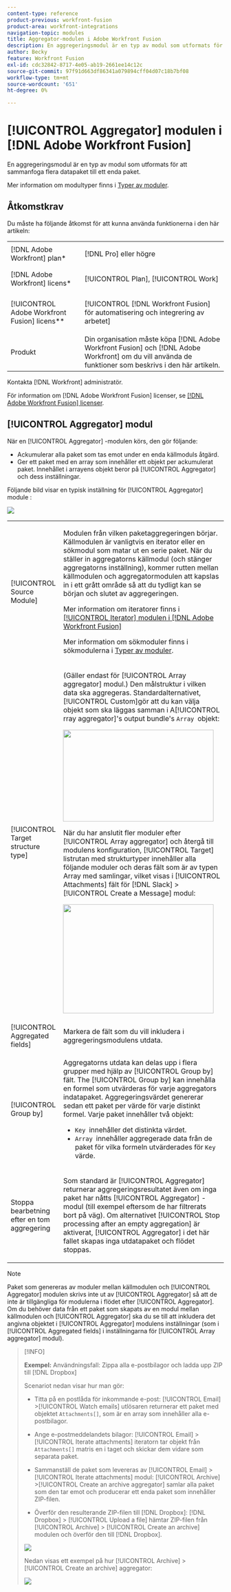 ```yaml
---
content-type: reference
product-previous: workfront-fusion
product-area: workfront-integrations
navigation-topic: modules
title: Aggregator-modulen i Adobe Workfront Fusion
description: En aggregeringsmodul är en typ av modul som utformats för att sammanfoga flera datapaket till ett enda paket.
author: Becky
feature: Workfront Fusion
exl-id: cdc32842-8717-4e05-ab19-2661ee14c12c
source-git-commit: 97f91d663df86341a079894cff04d07c18b7bf08
workflow-type: tm+mt
source-wordcount: '651'
ht-degree: 0%

---
```


# [!UICONTROL Aggregator] modulen i [!DNL Adobe Workfront Fusion]

En aggregeringsmodul är en typ av modul som utformats för att sammanfoga flera datapaket till ett enda paket.

Mer information om modultyper finns i [Typer av moduler](../../workfront-fusion/modules/module-types.md).

## Åtkomstkrav

Du måste ha följande åtkomst för att kunna använda funktionerna i den här artikeln:

<table style="table-layout:auto">
 <col> 
 <col> 
 <tbody> 
  <tr> 
    <td role="rowheader">[!DNL Adobe Workfront] plan*</td> 
   <td> <p>[!DNL Pro] eller högre</p> </td> 
  </tr> 
  <tr data-mc-conditions=""> 
   <td role="rowheader">[!DNL Adobe Workfront] licens*</td> 
   <td> <p>[!UICONTROL Plan], [!UICONTROL Work]</p> </td> 
  </tr> 
  <tr> 
   <td role="rowheader">[!UICONTROL Adobe Workfront Fusion] licens**</td> 
   <td> <p>[!UICONTROL [!DNL Workfront Fusion] för automatisering och integrering av arbetet] </p>  </td> 
  </tr> 
  <tr> 
   <td role="rowheader">Produkt</td> 
   <td>Din organisation måste köpa [!DNL Adobe Workfront Fusion] och [!DNL Adobe Workfront] om du vill använda de funktioner som beskrivs i den här artikeln.</td> 
  </tr> 
 </tbody> 
</table>

Kontakta [!DNL Workfront] administratör.

För information om [!DNL Adobe Workfront Fusion] licenser, se [[!DNL Adobe Workfront Fusion] licenser](../../workfront-fusion/get-started/license-automation-vs-integration.md).

## [!UICONTROL Aggregator] modul

När en [!UICONTROL Aggregator] -modulen körs, den gör följande:

* Ackumulerar alla paket som tas emot under en enda källmoduls åtgärd.
* Ger ett paket med en array som innehåller ett objekt per ackumulerat paket. Innehållet i arrayens objekt beror på [!UICONTROL Aggregator] och dess inställningar.

Följande bild visar en typisk inställning för [!UICONTROL Aggregator] module :

![](assets/array-aggregator-350x190.png)

<table style="table-layout:auto">
 <col> 
 <col> 
 <tbody> 
  <tr> 
   <td> <p>[!UICONTROL Source Module]</p> </td> 
   <td> <p>Modulen från vilken paketaggregeringen börjar. Källmodulen är vanligtvis en iterator eller en sökmodul som matar ut en serie paket. När du ställer in aggregatorns källmodul (och stänger aggregatorns inställning), kommer rutten mellan källmodulen och aggregatormodulen att kapslas in i ett grått område så att du tydligt kan se början och slutet av aggregeringen. 
   </p> <p>Mer information om iteratorer finns i <a href="../../workfront-fusion/modules/iterator-module.md" class="MCXref xref">[!UICONTROL Iterator] modulen i [!DNL Adobe Workfront Fusion]</a></p> <p>Mer information om sökmoduler finns i sökmodulerna i <a href="../../workfront-fusion/modules/module-types.md" class="MCXref xref">Typer av moduler</a>.</p> </td> 
  </tr> 
  <tr> 
   <td> <p>[!UICONTROL Target structure type]</p> </td> 
   <td> <p>(Gäller endast för [!UICONTROL Array aggregator] modul.) Den målstruktur i vilken data ska aggregeras. Standardalternativet, [!UICONTROL Custom]gör att du kan välja objekt som ska läggas samman i A[!UICONTROL rray aggregator]'s output bundle's <code>Array </code>objekt:</p> <p> <img src="assets/output-bundle's-array-item-350x213.png" style="width: 350;height: 213;"> </p> <p>När du har anslutit fler moduler efter [!UICONTROL Array aggregator] och återgå till modulens konfiguration, [!UICONTROL Target] listrutan med strukturtyper innehåller alla följande moduler och deras fält som är av typen Array med samlingar, vilket visas i [!UICONTROL Attachments] fält för [!DNL Slack] &gt;[!UICONTROL Create a Message] modul:</p> <p> <img src="assets/array-aggregator-slack-350x253.png" style="width: 350;height: 253;"> </p> </td> 
  </tr> 
  <tr> 
   <td>[!UICONTROL Aggregated fields]</td> 
   <td>Markera de fält som du vill inkludera i aggregeringsmodulens utdata.</td> 
  </tr> 
  <tr> 
   <td> <p>[!UICONTROL Group by]</p> </td> 
   <td> <p>Aggregatorns utdata kan delas upp i flera grupper med hjälp av [!UICONTROL Group by] fält. The [!UICONTROL Group by] kan innehålla en formel som utvärderas för varje aggregators indatapaket. Aggregeringsvärdet genererar sedan ett paket per värde för varje distinkt formel. Varje paket innehåller två objekt:</p> 
    <ul> 
     <li><code>Key </code>innehåller det distinkta värdet.</li> 
     <li><code>Array </code>innehåller aggregerade data från de paket för vilka formeln utvärderades för <code>Key </code>värde.</li> 
    </ul> </td> 
  </tr> 
  <tr> 
   <td> <p>Stoppa bearbetning efter en tom aggregering</p> </td> 
   <td> <p>Som standard är [!UICONTROL Aggregator] returnerar aggregeringsresultatet även om inga paket har nåtts [!UICONTROL Aggregator] -modul (till exempel eftersom de har filtrerats bort på väg). Om alternativet [!UICONTROL Stop processing after an empty aggregation] är aktiverat, [!UICONTROL Aggregator] i det här fallet skapas inga utdatapaket och flödet stoppas.</p> </td> 
  </tr> 
 </tbody> 
</table>

>[!NOTE]
>
>Paket som genereras av moduler mellan källmodulen och [!UICONTROL Aggregator] modulen skrivs inte ut av [!UICONTROL Aggregator] så att de inte är tillgängliga för modulerna i flödet efter [!UICONTROL Aggregator]. Om du behöver data från ett paket som skapats av en modul mellan källmodulen och [!UICONTROL Aggregator] ska du se till att inkludera det angivna objektet i [!UICONTROL Aggregator] modulens inställningar (som i [!UICONTROL Aggregated fields] i inställningarna för [!UICONTROL Array aggregator] modul).


>[!INFO]
>
>**Exempel:** Användningsfall: Zippa alla e-postbilagor och ladda upp ZIP till [!DNL Dropbox]
>
>Scenariot nedan visar hur man gör:
>
>* Titta på en postlåda för inkommande e-post: [!UICONTROL Email] >[!UICONTROL Watch emails] utlösaren returnerar ett paket med objektet `Attachments[]`, som är en array som innehåller alla e-postbilagor.
>
>* Ange e-postmeddelandets bilagor: [!UICONTROL Email] >[!UICONTROL Iterate attachments] iteratorn tar objekt från `Attachments[]` matris en i taget och skickar dem vidare som separata paket.
>
>* Sammanställ de paket som levereras av [!UICONTROL Email] >[!UICONTROL Iterate attachments] modul: [!UICONTROL Archive] >[!UICONTROL Create an archive aggregator] samlar alla paket som den tar emot och producerar ett enda paket som innehåller ZIP-filen.
>
>* Överför den resulterande ZIP-filen till [!DNL Dropbox]: [!DNL Dropbox] > [!UICONTROL Upload a file] hämtar ZIP-filen från [!UICONTROL Archive] > [!UICONTROL Create an archive] modulen och överför den till [!DNL Dropbox].
>
>![](assets/dropbox-archive-350x87.png)
>
>Nedan visas ett exempel på hur [!UICONTROL Archive] > [!UICONTROL Create an archive] aggregator:
>
>![](assets/archive-create-an-archive-350x484.png)
